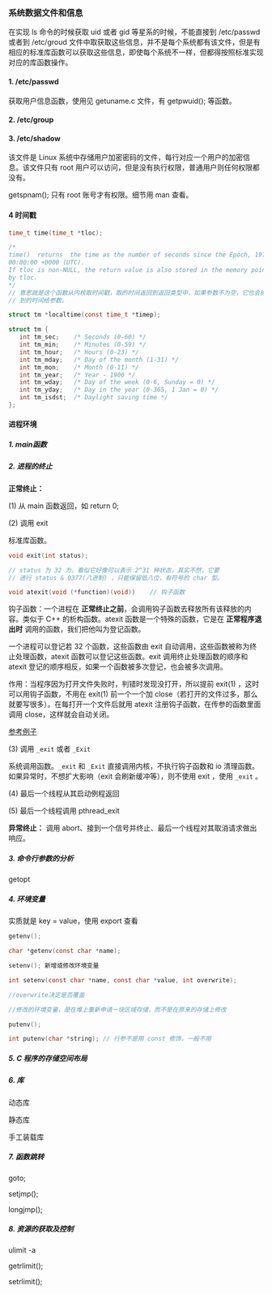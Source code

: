 ### 系统数据文件和信息

在实现 ls 命令的时候获取 uid 或者 gid 等星系的时候，不能直接到 /etc/passwd 或者到 /etc/groud 文件中取获取这些信息，并不是每个系统都有该文件，但是有相应的标准库函数可以获取这些信息，即使每个系统不一样，但都得按照标准实现对应的库函数操作。

#### 1.  /etc/passwd

获取用户信息函数，使用见 getuname.c 文件，有 getpwuid(); 等函数。

#### 2. /etc/group


#### 3. /etc/shadow

该文件是 Linux 系统中存储用户加密密码的文件，每行对应一个用户的加密信息。该文件只有 root 用户可以访问，但是没有执行权限，普通用户则任何权限都没有。

getspnam();  只有 root 账号才有权限。细节用 man 查看。

#### 4 时间戳

```C
time_t time(time_t *tloc);

/*
time()  returns  the time as the number of seconds since the Epoch, 1970-01-01
00:00:00 +0000 (UTC).
If tloc is non-NULL, the return value is also stored in the memory pointed  to
by tloc.
*/
// 意思就是这个函数从内核取时间戳，取的时间返回到返回类型中，如果参数不为空，它也会把取
// 到的时间给参数。

struct tm *localtime(const time_t *timep);

struct tm {
   int tm_sec;    /* Seconds (0-60) */
   int tm_min;    /* Minutes (0-59) */
   int tm_hour;   /* Hours (0-23) */
   int tm_mday;   /* Day of the month (1-31) */
   int tm_mon;    /* Month (0-11) */
   int tm_year;   /* Year - 1900 */
   int tm_wday;   /* Day of the week (0-6, Sunday = 0) */
   int tm_yday;   /* Day in the year (0-365, 1 Jan = 0) */
   int tm_isdst;  /* Daylight saving time */
};
```

#### 进程环境

##### 1. main函数
##### 2. 进程的终止

**正常终止：** 

(1) 从 main 函数返回，如 return 0;

(2) 调用 exit

标准库函数。

```C
void exit(int status);

// status 为 32 为，看似它好像可以表示 2^31 种状态，其实不然，它要
// 进行 status & 0377(八进制) ，只能保留低八位，有符号的 char 型。

void atexit(void (*function)(void))    // 钩子函数
```

钩子函数：一个进程在 **正常终止之前**，会调用钩子函数去释放所有该释放的内容。类似于 C++ 的析构函数。atexit 函数是一个特殊的函数，它是在 **正常程序退出时** 调用的函数，我们把他叫为登记函数。

一个进程可以登记若 32 个函数，这些函数由 exit 自动调用，这些函数被称为终止处理函数，atexit 函数可以登记这些函数。exit 调用终止处理函数的顺序和 atexit 登记的顺序相反，如果一个函数被多次登记，也会被多次调用。

作用：当程序因为打开文件失败时，判错时发现没打开，所以提前 exit(1) ，这时可以用钩子函数，不用在 exit(1) 前一个一个加 close（若打开的文件过多，那么就要写很多）。在每打开一个文件后就用 atexit 注册钩子函数，在传参的函数里面调用 close，这样就会自动关闭。

[参考例子](https://blog.csdn.net/xuechanba/article/details/119972313)

(3) 调用 `_exit` 或者 `_Exit`

系统调用函数。`_exit` 和 `_Exit` 直接调用内核，不执行钩子函数和 io 清理函数。如果异常时，不想扩大影响（exit 会刷新缓冲等），则不使用 exit ，使用 `_exit` 。

(4) 最后一个线程从其启动例程返回

(5) 最后一个线程调用 pthread_exit

**异常终止：** 调用 abort、接到一个信号并终止、最后一个线程对其取消请求做出响应。

##### 3. 命令行参数的分析

getopt

##### 4. 环境变量

实质就是 key = value，使用 export 查看

```C
getenv();

char *getenv(const char *name);

setenv(); 新增或修改环境变量

int setenv(const char *name, const char *value, int overwrite);

//overwrite决定是否覆盖

//修改的环境变量，是在堆上重新申请一块区域存储，而不是在原来的存储上修改

putenv();

int putenv(char *string); // 行参不是用 const 修饰，一般不用
```

##### 5. C 程序的存储空间布局

##### 6. 库

动态库

静态库

手工装载库

##### 7. 函数跳转

goto;

setjmp();

longjmp();

##### 8. 资源的获取及控制

ulimit -a

getrlimit();

setrlimit();
